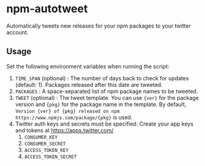# npm-autotweet

Automatically tweets new releases for your npm packages to your twitter account.

## Usage

Set the following environment variables when running the script:

1. `TIME_SPAN` (optional) : The number of days back to check for updates (default: 1).  Packages released after this date are tweeted.
1. `PACKAGES` : A space-separated list of npm package names to be tweeted.
1. `TWEET` (optional) : The tweet template.  You can use `{ver}` for the package version and `{pkg}` for the package name in the template.  By default, `Version {ver} of {pkg} released on npm https://www.npmjs.com/package/{pkg}` is used.
1. Twitter auth keys and secrets must be specified.  Create your app keys and tokens at https://apps.twitter.com/
    1. `CONSUMER_KEY`
    1. `CONSUMER_SECRET`
    1. `ACCESS_TOKEN_KEY`
    1. `ACCESS_TOKEN_SECRET`
